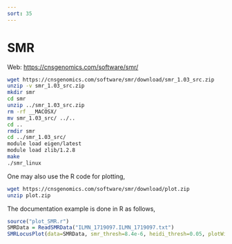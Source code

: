 ```yaml
---
sort: 35
---
```


# SMR

Web: https://cnsgenomics.com/software/smr/

```bash
wget https://cnsgenomics.com/software/smr/download/smr_1.03_src.zip
unzip -v smr_1.03_src.zip
mkdir smr
cd smr
unzip ../smr_1.03_src.zip
rm -rf __MACOSX/
mv smr_1.03_src/ ../..
cd ..
rmdir smr
cd ../smr_1.03_src/
module load eigen/latest
module load zlib/1.2.8
make
./smr_linux
```

One may also use the R code for plotting,

```bash
wget https://cnsgenomics.com/software/smr/download/plot.zip
unzip plot.zip
```

The documentation example is done in R as follows,

```r
source("plot_SMR.r")
SMRData = ReadSMRData("ILMN_1719097.ILMN_1719097.txt")
SMRLocusPlot(data=SMRData, smr_thresh=8.4e-6, heidi_thresh=0.05, plotWindow=1000, max_anno_probe=16)
```
